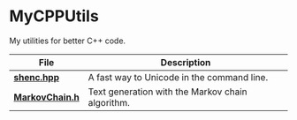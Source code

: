 # MyCPPUtils
My utilities for better C++ code.

File                              | Description
----------------------------------|------------------------------------------------
[**shenc.hpp**](shenc.hpp)        |A fast way to Unicode in the command line.
[**MarkovChain.h**](MarkovChain.h)|Text generation with the Markov chain algorithm.
